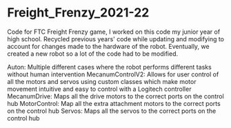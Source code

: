 # Freight_Frenzy_2021-22
Code for FTC Freight Frenzy game, I worked on this code my junior year of high school. 
Recycled previous years' code while updating and modifying to account for changes made to the hardware of the robot. Eventually, we created a new robot so a lot of the code had to be modified.

Auton: Multiple different cases where the robot performs different tasks without human intervention 
MecanumControlV2: Allows for user control of all the motors and servos using custom classes which make motor movement intuitive and easy to control with a Logitech controller 
MecanumDrive: Maps all the drive motors to the correct ports on the control hub
MotorControl: Map all the extra attachment motors to the correct ports on the control hub
Servos: Maps all the servos to the correct ports on the control hub
